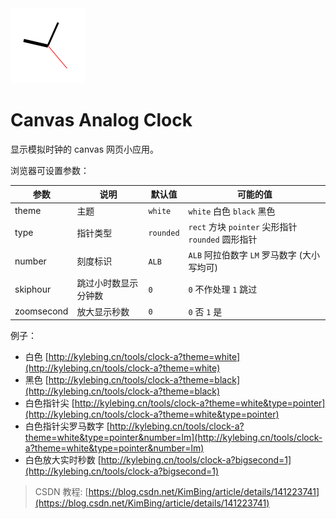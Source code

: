 
<img src="./favicon.png" width="120" alt="LOGO">

# Canvas Analog Clock


显示模拟时钟的 canvas 网页小应用。


浏览器可设置参数：

| 参数         | 说明         | 默认值       | 可能的值                                    |
|------------|------------|-----------|-----------------------------------------|
| theme      | 主题         | `white`   | `white` 白色 `black` 黑色                   |
| type       | 指针类型       | `rounded` | `rect` 方块 `pointer` 尖形指针 `rounded` 圆形指针 |
| number     | 刻度标识       | `ALB`     | `ALB` 阿拉伯数字 `LM` 罗马数字  (大小写均可)          |
| skiphour   | 跳过小时数显示分钟数 | `0`       | `0` 不作处理 `1` 跳过                         |
| zoomsecond | 放大显示秒数     | `0`       | `0` 否 `1` 是                             |

例子：
- 白色 [http://kylebing.cn/tools/clock-a?theme=white](http://kylebing.cn/tools/clock-a?theme=white)
- 黑色 [http://kylebing.cn/tools/clock-a?theme=black](http://kylebing.cn/tools/clock-a?theme=black)
- 白色指针尖 [http://kylebing.cn/tools/clock-a?theme=white&type=pointer](http://kylebing.cn/tools/clock-a?theme=white&type=pointer)
- 白色指针尖罗马数字 [http://kylebing.cn/tools/clock-a?theme=white&type=pointer&number=lm](http://kylebing.cn/tools/clock-a?theme=white&type=pointer&number=lm)
- 白色放大实时秒数 [http://kylebing.cn/tools/clock-a?bigsecond=1](http://kylebing.cn/tools/clock-a?bigsecond=1)



> CSDN 教程: [https://blog.csdn.net/KimBing/article/details/141223741](https://blog.csdn.net/KimBing/article/details/141223741)
